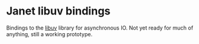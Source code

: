 # Janet libuv bindings

Bindings to the [libuv](https://libuv.org/) library for asynchronous IO.
Not yet ready for much of anything, still a working prototype.
